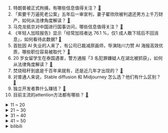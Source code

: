 1. 特朗普被正式拘捕，有哪些信息值得关注？ [:link:](https://www.zhihu.com/question/593740347)
2. 「索要千万逼死老公案」五年后一审宣判，妻子翟欣欣被判退还男方上千万财产，如何从法律角度解读？ [:link:](https://www.zhihu.com/question/593859076)
3. 马克龙抵京对中国进行国事访问，哪些信息值得关注？ [:link:](https://www.zhihu.com/question/593809688)
4. 《年轻人加班报告》显示「经常加班者达 76.1 %，仅1 成人敢下班后不回消息」，如何看待此数据? [:link:](https://www.zhihu.com/question/593818231)
5. 首批因 AI 失业的人来了，有公司已裁减原画师，导演陆川力赞 AI 海报高效优质，哪些职位容易被取代？ [:link:](https://www.zhihu.com/question/593770520)
6. 20 岁女留学生在泰国遇害，警方通报「3 名犯罪嫌疑人在湖北被抓获」，如何从法律角度解读？ [:link:](https://www.zhihu.com/question/593793310)
7. 焚烧秸秆到底是千百年来就有，还是近几年才出现的？ [:link:](https://www.zhihu.com/question/26086960)
8. 对普通人来说，Stable diffusion 和 Midjourney 怎么选？他们有什么区别？ [:link:](https://www.zhihu.com/question/593497964)
9. 独立开发者靠什么赚钱？ [:link:](https://www.zhihu.com/question/591944056)
10. 目前主流的attention方法都有哪些？ [:link:](https://www.zhihu.com/question/68482809)
<details>
<summary>11 ~ 20</summary>

11. 为什么24帧的电影很顺畅，30帧的游戏没法儿玩？ [:link:](https://www.zhihu.com/question/593581624)
12. 有哪些一眼就觉得惊艳的诗词古文？ [:link:](https://www.zhihu.com/question/593147235)
13. 如何收纳才能做到「一次整理，永不复乱」？ [:link:](https://www.zhihu.com/question/593486070)
14. 《泰坦尼克号》4 月 3 日开始在中国内地重映，你到影院看了吗？再次观看这部电影带给了你哪些新的感悟？ [:link:](https://www.zhihu.com/question/593443387)
15. 成为体育女主播，光「好看」就够了吗？ [:link:](https://www.zhihu.com/question/593628218)
16. 中国要求美日荷澄清是否存在芯片出口限制协议，哪些信息值得关注？ [:link:](https://www.zhihu.com/question/593779393)
17. 加拿大第二大银行道明银行空头仓位增至 37 亿美元全球最高，下一张「多米诺骨牌」将在加拿大倒下吗？ [:link:](https://www.zhihu.com/question/593818630)
18. ICU中病人家属想要放弃治疗，医生拔了呼吸机气管，导致病人死亡，医生在法律上有错吗？ [:link:](https://www.zhihu.com/question/515372516)
19. 2023 LPL 春季季后赛 JDG 3:2 击败 BLG 晋级胜者组决赛，如何评价这场比赛？ [:link:](https://www.zhihu.com/question/593812873)
20. 油车和电车哪个更有前途? [:link:](https://www.zhihu.com/question/593237643)
</details>
<details>
<summary>21 ~ 30</summary>

21. “天然良港”需要怎样的条件？ [:link:](https://www.zhihu.com/question/31365407)
22. 研究生复试中有哪些表现或者回答会被导师一票否决？ [:link:](https://www.zhihu.com/question/520456004)
23. 一款新车上市要经过几个宣传推广阶段？ [:link:](https://www.zhihu.com/question/41754556)
24. 你听过最狂的古诗词是什么？ [:link:](https://www.zhihu.com/question/587887330)
25. 人生应该追求快乐还是追求成功？ [:link:](https://www.zhihu.com/question/441898054)
26. 为了变白，你都做了哪些努力？ [:link:](https://www.zhihu.com/question/592554726)
27. 作为家长，你会如何陪娃度过一个「好玩且有收获」的周末？ [:link:](https://www.zhihu.com/question/593631083)
28. 如何评价吴慷仁、柯佳嬿、林心如主演的台剧《模仿犯》？ [:link:](https://www.zhihu.com/question/593056791)
29. 春天万物生长，有哪些植物小实验可以陪孩子一起玩？ [:link:](https://www.zhihu.com/question/589885985)
30. 美国「芯片法案」条款苛刻，台积电董事长坦言无法接受，对此如何评价？ [:link:](https://www.zhihu.com/question/593006264)
</details>
<details>
<summary>31 ~ 40</summary>

31. 生化环材是否即将起飞? [:link:](https://www.zhihu.com/question/578350519)
32. 周末会让孩子学习还是出去玩？ [:link:](https://www.zhihu.com/question/593011446)
33. 家电装修，有什么省钱又省心的「躺平式」选择？ [:link:](https://www.zhihu.com/question/593819812)
34. 有没有遇到过提升家庭幸福感的家电好物？ [:link:](https://www.zhihu.com/question/586909670)
35. 张继科声明中若有违背事实的内容，是否需要负法律责任？公众人物工作室发布的声明是否具有法律效力？ [:link:](https://www.zhihu.com/question/593560902)
36. 95号汽油的车，误加了92号油怎么办？ [:link:](https://www.zhihu.com/question/590764093)
37. 如何看待《原神》最新新剧情中胡桃和白术抢生意？ [:link:](https://www.zhihu.com/question/593147785)
38. 徐翔、应莹离婚案历时 4 年宣判，法院称不予支持，难以认定感情确已破裂，应莹称将上诉，如何看待此事？ [:link:](https://www.zhihu.com/question/593801404)
39. 新车进行加配还享受质保吗？ [:link:](https://www.zhihu.com/question/282637036)
40. 4 月 6 日国王杯皇马客场 4:0 巴萨，总分 4:1 进决赛，本泽马连场戴帽，如何评价这场比赛？ [:link:](https://www.zhihu.com/question/593936881)
</details>
<details>
<summary>41 ~ 50</summary>

41. 国内一公司推出「太空葬」，5 万元起步，飞过头顶时会手机提醒，如何看待此事？ [:link:](https://www.zhihu.com/question/593818620)
42. 你觉得学历重要还是能力更重要？ [:link:](https://www.zhihu.com/question/593707931)
43. 既然最后都要回归平庸，那么努力的意义到底是什么? [:link:](https://www.zhihu.com/question/593522252)
44. 在生活的哪些时刻，你会想起他/她？今日清明，如果能再见一面，你希望跟他们聊些什么？ [:link:](https://www.zhihu.com/question/593046890)
45. 殡葬服务正引入 AI 技术「复原」逝者，如何看待这一现象？是否存在潜在风险？ [:link:](https://www.zhihu.com/question/593508053)
46. 「上单的神」Theshy 是不是变菜了？ [:link:](https://www.zhihu.com/question/593508202)
47. 早期打字机的设计和现代键盘的设计有哪些区别？给我们带来了怎样的影响？ [:link:](https://www.zhihu.com/question/592368145)
48. 汽车行业从业者应该如何使自己在未来汽变革中更具竞争力？ [:link:](https://www.zhihu.com/question/24897308)
49. 如何评价女性向手游《代号鸢》？ [:link:](https://www.zhihu.com/question/528829268)
50. 一看就很温柔的女生是怎么穿搭的？ [:link:](https://www.zhihu.com/question/591637039)
</details><details>
<summary>bilibili</summary>

1. 法院传票、巨额赔款、全网道歉，这就是他揭露黑暗的后果 [:link:](//www.bilibili.com/video/BV1Uh411u7sA)
2. “愿我们都能成为自己期待的样子” [:link:](//www.bilibili.com/video/BV1aM411T7pF)
3. 【何同学VLOG】为什么我们一期视频做了五个月... [:link:](//www.bilibili.com/video/BV12h411u7DM)
4. 我给自己办了一场“葬礼” [:link:](//www.bilibili.com/video/BV1Vm4y167AC)
5. 在亲自测量一场网络骂战之后，我们找到了从中脱身的方法 [:link:](//www.bilibili.com/video/BV1uM411u7tN)
6. 成龙大哥说我的中文比他好！？ [:link:](//www.bilibili.com/video/BV1cX4y1k7Z5)
7. 一个上班族转做美食博主了 [:link:](//www.bilibili.com/video/BV1Nh411g7Yp)
8. 如果草太变成了尖叫鸡！[铃芽之旅] [:link:](//www.bilibili.com/video/BV1um4y167Ks)
9. 【烂活电竞43.5】  魏延能不能给我带带你的墨镜~ [:link:](//www.bilibili.com/video/BV1xX4y1k7oL)
10. 我爸说男人要浪漫！ [:link:](//www.bilibili.com/video/BV1yh41137Zn)
<details>
<summary>11 ~ 20</summary>

11. 鸡蛋荒席卷全球？为什么鸡蛋开始不够了 [:link:](//www.bilibili.com/video/BV1i84y1M7ZF)
12. 《必胜客联动线下体验攻略，但是？》 [:link:](//www.bilibili.com/video/BV1cL411D7ir)
13. 苹果嘉儿AKA马国矿工 [:link:](//www.bilibili.com/video/BV1Vm4y167zg)
14. 恐龙大量死亡，远古生物“幽灵蛸”登场！ [:link:](//www.bilibili.com/video/BV1ua4y1M72J)
15. 【老奇】阴差阳错 撼动世界的游戏引擎 [:link:](//www.bilibili.com/video/BV1Hk4y1q7Rz)
16. 爆肝479小时！手工打造中国非遗礼裙？？ [:link:](//www.bilibili.com/video/BV1PV4y1D7L8)
17. 《小陈总 - 回 归 》 [:link:](//www.bilibili.com/video/BV1rL411m7Bt)
18. 再次出发骑行，前往青海探索三江源头，第一天独自在荒山野岭露营 [:link:](//www.bilibili.com/video/BV1ta4y1K7de)
19. 这些功能饮品我怀疑是以毒攻毒 [:link:](//www.bilibili.com/video/BV1jo4y1p7JX)
20. 必胜客原神联合菜品，帅小伙被邀请试吃，没想到….. [:link:](//www.bilibili.com/video/BV1kL411m7WV)
</details>
<details>
<summary>21 ~ 30</summary>

21. 【全网最详】旅美熊猫究竟有没有被虐待？官方反复辟谣没人听？ [:link:](//www.bilibili.com/video/BV1hs4y1U7gs)
22. 比海鲜袋子更贵的袋子来了！你以为你防住了话梅刺客却没防住袋子刺客！生活处处都是小细坑啊 [:link:](//www.bilibili.com/video/BV1524y1j7zR)
23. 玉麒麟真的自己办比赛了？CSGO百万奖金高校比赛来了！ [:link:](//www.bilibili.com/video/BV1fv4y1p73q)
24. 【定格动画｜非AI】化成水都能认出来 [:link:](//www.bilibili.com/video/BV1oX4y1r7Wt)
25. 你的自以为是，耽误的是生命 [:link:](//www.bilibili.com/video/BV1tm4y1z7ME)
26. 好吃，但我真的很震惊！ [:link:](//www.bilibili.com/video/BV1us4y1E7z9)
27. 所以生命啊，它璀璨如歌!「觉醒年代」 [:link:](//www.bilibili.com/video/BV1ta4y1M7CX)
28. 《诸葛出师表》一个很狂的武侯 [:link:](//www.bilibili.com/video/BV11a4y1M7nW)
29. 怪物：你说你惹大学生干嘛，非要惹 [:link:](//www.bilibili.com/video/BV1824y1j7hB)
30. 30年前，顶级少爷开什么车？ [:link:](//www.bilibili.com/video/BV1NV4y1D7m7)
</details>
<details>
<summary>31 ~ 40</summary>

31. 【危机合约#12】全网首杀 危机等级34 再赴起源 [:link:](//www.bilibili.com/video/BV1tc41157EC)
32. 一根枝条，削皮，包上香蕉，套上一次性杯子，奇怪的知识增加了 [:link:](//www.bilibili.com/video/BV1AL411U78H)
33. 一口气看完第三季！大帝的终生噩梦！《叶卡捷琳娜大帝》S3全 [:link:](//www.bilibili.com/video/BV1ws4y1S7kG)
34. 制裁第四年，研发经费却又破新高，华为到底在做什么？ [:link:](//www.bilibili.com/video/BV1fV4y1S78C)
35. 『从头看她』1920-2020，中国女性发型的百年变迁 [:link:](//www.bilibili.com/video/BV1qm4y1r7BB)
36. 杀疯了 [:link:](//www.bilibili.com/video/BV1Tk4y1q7LA)
37. 探秘全世界最危险餐厅！1000 °C火山岩浆烤肉！到底有多好吃？ [:link:](//www.bilibili.com/video/BV1X84y1M7Wb)
38. 警 匪 对 线 早 期 视 频 [:link:](//www.bilibili.com/video/BV1c24y157FV)
39. 普通人防握手侮辱 [:link:](//www.bilibili.com/video/BV1cv4y1p7aw)
40. 荧子探店，逮捕浑元【原神必胜客联动】 [:link:](//www.bilibili.com/video/BV1pg4y1G7D4)
</details>
<details>
<summary>41 ~ 50</summary>

41. 早知如此，还玩什么吸铁石 [:link:](//www.bilibili.com/video/BV1gg4y1g7qM)
42. 全 员 干 饭，但 高 端 局 [:link:](//www.bilibili.com/video/BV1Pk4y1v7uc)
43. 全 输 出 绫 华 .exe [:link:](//www.bilibili.com/video/BV1gh411G7Fw)
44. 一个电竞女孩倔强的十五年，你所看到的惊艳，都曾被平庸历练。 [:link:](//www.bilibili.com/video/BV1Am4y1672F)
45. 千万别动大学生的软肋 [:link:](//www.bilibili.com/video/BV18c41157x9)
46. “烂片导演”如何拍出《流浪地球》？【寻找·郭帆】 [:link:](//www.bilibili.com/video/BV1Wa4y1M7Da)
47. 这10本绿色言情小说，是要传给我孙女的 [:link:](//www.bilibili.com/video/BV1DN411A7dS)
48. 假如穿越到古代你没钱花怎么办？这条视频看完你就赚了！！ [:link:](//www.bilibili.com/video/BV15c41157Kf)
49. 折腾了48小时就为了找到这个？ [:link:](//www.bilibili.com/video/BV1Mg4y1g79o)
50. 这台机器竟然是有生命的？ [:link:](//www.bilibili.com/video/BV1724y1j7qm)
</details>
<details>
<summary>51 ~ 60</summary>

51. 外交部对坂本龙一去世表示哀悼：他为中日友好交流作出了贡献 [:link:](//www.bilibili.com/video/BV1qc41157DC)
52. 有的人一直在长大，有的人却不会变老了 [:link:](//www.bilibili.com/video/BV1jm4y167fE)
53. 看看缅甸掸邦大其力什么样？这种地方会有正经工作吗？ [:link:](//www.bilibili.com/video/BV1Yc41157Hf)
54. 被告：真诚是我永远的必杀技 [:link:](//www.bilibili.com/video/BV1gg4y1G7Fx)
55. 走好，坂本龙一 [:link:](//www.bilibili.com/video/BV1Pk4y1q7MY)
56. 一路走好坂本龙一爷爷！亿万国人为何如此偏爱他？ [:link:](//www.bilibili.com/video/BV1rL411m7XV)
57. 改造完就同时拥有“两个女朋友”是什么体验，最后哥们的眼神说明一切。 [:link:](//www.bilibili.com/video/BV1Do4y1H7GJ)
58. 【4K60FPS】许嵩《清明雨上》中国风封神之作！又是一年清明 [:link:](//www.bilibili.com/video/BV1jV4y1D7yt)
59. 【纪念｜坂本龙一】百万级录音棚听《Merry Christmas Mr. Lawrence》圣诞快乐，劳伦斯先生-《1996》【Hi-Res】 [:link:](//www.bilibili.com/video/BV1MV4y1S7Wf)
60. 当动物疯到极致！！！ [:link:](//www.bilibili.com/video/BV1FX4y1C7Kn)
</details>
<details>
<summary>61 ~ 70</summary>

61. 开口惊艳!!校园超治愈合唱赵雷《我记得》我们最终都会相见～【张拾一&八月鲜芋】 [:link:](//www.bilibili.com/video/BV1AT411x71r)
62. 大鹅为什么要抬头硬抗冰雹？ [:link:](//www.bilibili.com/video/BV1Ek4y1v7wt)
63. 有空过来请你吃水母 [:link:](//www.bilibili.com/video/BV1hg4y1G7jN)
64. 我的世界ERROR422重制版更阴间？！电脑死机了！ [:link:](//www.bilibili.com/video/BV13s4y1E7Lb)
65. 如何在手榴弹爆炸中生还？ [:link:](//www.bilibili.com/video/BV1Cv4y1p7Ab)
66. 原来真的有人会一秒脸红.... [:link:](//www.bilibili.com/video/BV1is4y1D7Pg)
67. 某宝花300块做的视频，大家帮我看值不值.... [:link:](//www.bilibili.com/video/BV1eV4y1S7iL)
68. 【散人】变异鱼群 神秘海怪 克苏鲁钓鱼  《渔帆暗涌》（已更新至P4） [:link:](//www.bilibili.com/video/BV1fv4y1H7e7)
69. ”不疯魔，不成活“ [:link:](//www.bilibili.com/video/BV1dL411S7cK)
70. 捡回一个月的小狗中毒，治疗费用一天上千。。。 [:link:](//www.bilibili.com/video/BV1zN411A7C6)
</details>
<details>
<summary>71 ~ 80</summary>

71. 倪海厦数据库 [:link:](//www.bilibili.com/video/BV1gM411u7wx)
72. AI玩原神，思路真领先我一万年 [:link:](//www.bilibili.com/video/BV1AL411D7Es)
73. 众所周知，B站是一个学习网站！ [:link:](//www.bilibili.com/video/BV1Xk4y1e7s3)
74. “玩家让小丑王真心微笑一次即可顺利通关。” [:link:](//www.bilibili.com/video/BV13X4y1d7GC)
75. 拒绝校园暴力 [:link:](//www.bilibili.com/video/BV1Am4y1B7ma)
76. 给狗子吃药哪有那么费劲/坏笑/给狗子吃药的正确打开方式 [:link:](//www.bilibili.com/video/BV1nc41157Wb)
77. “虾、鱼、田螺怎么拌，锅好想你” [:link:](//www.bilibili.com/video/BV1T84y1u7XG)
78. 我的世界：当mojang放飞自我之后，超级钓鱼，战利品连成线 [:link:](//www.bilibili.com/video/BV1Ls4y1E7WN)
79. 竖屏 ｜菜鸟翻跳｜Wonder Girls《Tell me》｜五套一键换装 [:link:](//www.bilibili.com/video/BV1Wa4y1M7Ck)
80. 被“泡面细菌”感染的韩国人被泡面支配的一生 [:link:](//www.bilibili.com/video/BV1ho4y1H7gR)
</details>
<details>
<summary>81 ~ 90</summary>

81. 【超级小桀】2023年4月4日直播录像 [:link:](//www.bilibili.com/video/BV1zm4y1q7y2)
82. 六年前B站全是这种视频！！ [:link:](//www.bilibili.com/video/BV1XL411X7nQ)
83. 当二次元老了 就去漫展做保洁阿姨 [:link:](//www.bilibili.com/video/BV11m4y1z7FH)
84. 那就，好好道别吧… [:link:](//www.bilibili.com/video/BV1yV4y1S75T)
85. 工地里的苍蝇小馆,腰花大肠饭馋哭隔壁饭友! [:link:](//www.bilibili.com/video/BV1Ha4y1M7r2)
86. 炸裂！《越狱兔》到底有多离谱？动画界最强战力？ [:link:](//www.bilibili.com/video/BV1PY4y1D7Xs)
87. 犬来八荒 | 在迪士尼度过荒唐的一天 [:link:](//www.bilibili.com/video/BV1ih411u7XK)
88. 关于爱这件大事儿，你可以反复向我确认 [:link:](//www.bilibili.com/video/BV1vc4115719)
89. 苦等两年终于等到的辐射蛏，颜值天花板，秘制蒜蓉酱烤一绝 [:link:](//www.bilibili.com/video/BV1Us4y177FP)
90. 当一群陌生i人被塞进一间KTV [:link:](//www.bilibili.com/video/BV1ML411U7qd)
</details>
<details>
<summary>91 ~ 100</summary>

91. 当家人发现你互联网上的嘴脸 [:link:](//www.bilibili.com/video/BV18o4y1H7WZ)
92. 农村大集一元一碗的肉丝面和两元一碗的丸子汤大家吃过没？四元吃饱！ [:link:](//www.bilibili.com/video/BV1es4y1U7vJ)
93. 杨戬：四级满血即是斩杀线 [:link:](//www.bilibili.com/video/BV1h24y157m2)
94. 点两个陪玩SOLO 告诉他们对面是老板 看他们互相放水 [:link:](//www.bilibili.com/video/BV1rc41157n6)
95. 知道的人越多！倒闭的便利店越多！ [:link:](//www.bilibili.com/video/BV1js4y1S7L4)
96. 屑妹妹🧡在必胜客跳舞真是抱歉！ [:link:](//www.bilibili.com/video/BV1Bs4y1U73o)
97. 一部连接阴阳两界的手机？！它还会满足你的愿望！《哈里根先生的手机》 [:link:](//www.bilibili.com/video/BV1FT411x7zD)
98. 天崩开局！从零挑战通关明日之后！#2 [:link:](//www.bilibili.com/video/BV1VX4y1d7xs)
99. 只有老公一个人受伤的世界达成了哈哈 [:link:](//www.bilibili.com/video/BV18j411w7KT)
100. “只要我们还记得，他们就一直‘活着’” [:link:](//www.bilibili.com/video/BV1HM411T7YV)
</details></details>